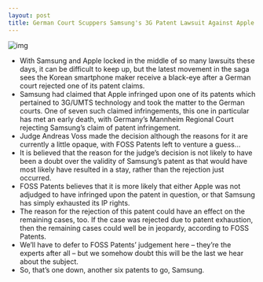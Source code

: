 ```yaml
---
layout: post
title: German Court Scuppers Samsung's 3G Patent Lawsuit Against Apple
---
```

![img](http://media.idownloadblog.com/wp-content/uploads/2012/01/apple-vs-samsung.jpeg)
* With Samsung and Apple locked in the middle of so many lawsuits these days, it can be difficult to keep up, but the latest movement in the saga sees the Korean smartphone maker receive a black-eye after a German court rejected one of its patent claims.
* Samsung had claimed that Apple infringed upon one of its patents which pertained to 3G/UMTS technology and took the matter to the German courts. One of seven such claimed infringements, this one in particular has met an early death, with Germany’s Mannheim Regional Court rejecting Samsung’s claim of patent infringement.
* Judge Andreas Voss made the decision although the reasons for it are currently a little opaque, with FOSS Patents left to venture a guess…
* It is believed that the reason for the judge’s decision is not likely to have been a doubt over the validity of Samsung’s patent as that would have most likely have resulted in a stay, rather than the rejection just occurred.
* FOSS Patents believes that it is more likely that either Apple was not adjudged to have infringed upon the patent in question, or that Samsung has simply exhausted its IP rights.
* The reason for the rejection of this patent could have an effect on the remaining cases, too. If the case was rejected due to patent exhaustion, then the remaining cases could well be in jeopardy, according to FOSS Patents.
* We’ll have to defer to FOSS Patents’ judgement here – they’re the experts after all – but we somehow doubt this will be the last we hear about the subject.
* So, that’s one down, another six patents to go, Samsung.

